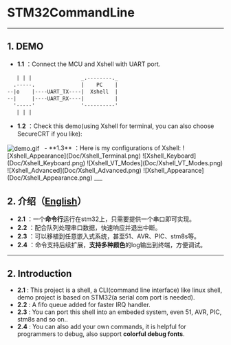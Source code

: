 # STM32CommandLine

___

## 1. DEMO
- **1.1** ：Connect the MCU and Xshell with UART port.
```
   | | |                _.--------._
  .-----.               |    PC    |
--|o    |----UART_TX----|  Xshell  |
--|     |----UART_RX----|          |
  '-----'               '----------'
   | | |
```
- **1.2** ：Check this demo(using Xshell for terminal, you can also choose SecureCRT if you like):
<img src="./Doc/demo.gif" width = "851" height = "576" alt="demo.gif" align=center />
&nbsp;
- **1.3** ：Here is my configurations of Xshell:
![Xshell_Appearance](Doc/Xshell_Terminal.png)
![Xshell_Keyboard](Doc/Xshell_Keyboard.png)
![Xshell_VT_Modes](Doc/Xshell_VT_Modes.png)
![Xshell_Advanced](Doc/Xshell_Advanced.png)
![Xshell_Appearance](Doc/Xshell_Appearance.png)
___

## 2. 介绍（[English](#2-introduction)）
- **2.1** ：一个**命令行**运行在stm32上，只需要提供一个串口即可实现。
- **2.2** ：配合队列处理串口数据，快速响应并退出中断。
- **2.3** ：可以移植到任意嵌入式系统，甚至51、AVR、PIC、stm8s等。
- **2.4** ：命令支持后续扩展，**支持多种颜色**的log输出到终端，方便调试。

___

## 2. Introduction

- **2.1** : This project is a shell, a CLI(command line interface) like linux shell, demo project is based on STM32(a serial com port is needed).
- **2.2** : A fifo queue added for faster IRQ handler.
- **2.3** : You can port this shell into an embeded system, even 51, AVR, PIC, stm8s and so on..
- **2.4** : You can also add your own commands, it is helpful for programmers to debug, also support **colorful debug fonts**.
